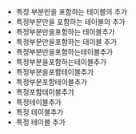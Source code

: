 - 특정 부분만을 포함하는 테이블의 추가
- 특정부분만을 포함하는 테이블의 추가
- 특정부분만을포함하는 테이블추가
- 특정부분만을포함하는 테이블 추가
- 특정부분만을포함하는테이블추가
- 특정부분을포함하는테이블추가
- 특정부분을포함테이블추가
- 특정부분포함테이블추가
- 특정포함테이블추가
- 특정테이블추가
- 특정 테이블추가
- 특정 테이블 추가